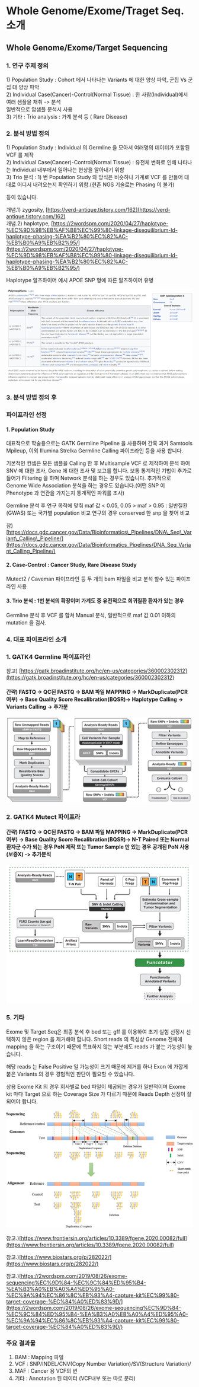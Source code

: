 # Whole Genome/Exome/Traget Seq. 소개

## Whole Genome/Exome/Target Sequencing

### 1. 연구 주제 정의 

1\) Population Study :  Cohort 에서 나타나는 Variants 에 대한 양상 파악, 군집 Vs 군집 대 양상 파악   
2\) Individual Case\(Cancer\)-Control\(Normal Tissue\) : 한 사람\(Individual\)에서 여러 샘플을 채취 -&gt; 분석  
일반적으로 암샘플 분석시 사용  
3\) 기타 : Trio analysis : 가계 분석 등 \( Rare Disease\) 



### 2. 분석 방법 정의

1\) Population Study : Individual 의 Germline 을 모아서 여러명의 데이터가 포함된 VCF 를 제작  
2\) Individual Case\(Cancer\)-Control\(Normal Tissue\) : 유전체 변화로 인해 나타나는 Individual 내부에서 일어나는 현상을 알아내기 위함  
3\) Trio 분석 : 1\) 번 Population Study 와 방식은 비슷하나 가계로 VCF 를 만들어 대대로 어디서 내려오는지 확인하기 위함.\(현존 NGS 기술로는 Phasing 이 불가\)

등이 있습니다.  
  
개념.1\) zygosity, [https://verd-antique.tistory.com/162](https://verd-antique.tistory.com/162)  
개념.2\) haplotype, [https://2wordspm.com/2020/04/27/haplotype-%EC%9D%98%EB%AF%B8%EC%99%80-linkage-disequilibrium-ld-haplotype-phasing-%EA%B2%80%EC%82%AC-%EB%B0%A9%EB%B2%95/](https://2wordspm.com/2020/04/27/haplotype-%EC%9D%98%EB%AF%B8%EC%99%80-linkage-disequilibrium-ld-haplotype-phasing-%EA%B2%80%EC%82%AC-%EB%B0%A9%EB%B2%95/)  
  
Haplotype 알츠하이머 예시 APOE SNP 형에 따른 알츠하이머 유병

![](../.gitbook/assets/image%20%2885%29.png)

### 3. 분석 방법 정의 후 

### 파이프라인 선정

#### 1. Population Study

대표적으로 학술용으로는 GATK Germline Pipeline 을 사용하며 간혹 과거 Samtools Mpileup, 이외 Illumina Strelka Germline Calling 파이프라인 등을 사용 합니다.

기본적인 컨셉은 모든 샘플을 Calling 한 후 Multisample VCF 로 제작하여 분석 하여 SNV 에 대한 조사, Gene 에 대한 조사 및 보고를 합니다. 보통 통계적인 기법이 추가로 들어가 Filtering 을 하며 Network 분석을 하는 경우도 있습니다.  추가적으로 Genome Wide Association 분석을 하는 경우도 있습니다.\(어떤 SNP 이 Phenotype 과 연관을 가지는지 통계적인 파워를 조사\)

Germline 분석 후 연구 목적에 맞춰 maf 값 &lt; 0.05, 0.05 &gt; maf &gt; 0.95 : 일반질환\(GWAS\) 또는 국가별 population 비교 연구의 경우 conserved 한 snp 을 찾어 비교

참\)[https://docs.gdc.cancer.gov/Data/Bioinformatics\_Pipelines/DNA\_Seq\_Variant\_Calling\_Pipeline/](https://docs.gdc.cancer.gov/Data/Bioinformatics_Pipelines/DNA_Seq_Variant_Calling_Pipeline/)

#### 

#### 2. Case-Control : Cancer Study, Rare Disease Study

Mutect2 / Caveman 파이프라인 등 두 개의 bam 파일을 비교 분석 할수 있는 파이프라인 사용  
  


#### 3.  Trio 분석 : 1번 분석의 확장이며 가계도 중 유전적으로 희귀질환 환자가 있는 경우 

Germline 분석 후 VCF 를 합쳐 Manual 분석, 일반적으로 maf 값 0.01 이하의 mutation 을 검사.  


### 4. 대표 파이프라인 소개

### 1. GATK4 Germline 파이프라인 

참고\) [https://gatk.broadinstitute.org/hc/en-us/categories/360002302312](https://gatk.broadinstitute.org/hc/en-us/categories/360002302312)

#### 간략\) FASTQ -&gt; QC된 FASTQ -&gt; BAM 파일 MAPPING -&gt; MarkDuplicate\(PCR 여부\) -&gt; Base Quality Score Recalibration\(BQSR\)-&gt; Haplotype Calling -&gt; Variants Calling -&gt; 추가분

![](../.gitbook/assets/image%20%283%29.png)

### 

### 2. GATK4 Mutect 파이프라

#### 간략\) FASTQ -&gt; QC된 FASTQ -&gt; BAM 파일 MAPPING -&gt; MarkDuplicate\(PCR 여부\) -&gt; Base Quality Score Recalibration\(BQSR\)-&gt; N-T Paired 또는 Normal 환자군 수가 되는 경우 PoN 제작 또는 Tumor Sample 만 있는 경우 공개된 PoN 사용\(보증X\)  -&gt; 추가분석

![](../.gitbook/assets/image%20%2848%29.png)

### 5. 기타

Exome 및 Target Seq은 최종 분석 후 bed 또는 gff 를 이용하여 초기 실험 선정시 선택하지 않은 region 을 제거해야 합니다. Short reads 의 특성상 Genome 전체에 mapping 을 하는 구조이기 때문에  목표하지 않는 부분에도 reads 가 붙는 가능성이 높습니다. 

해당 reads 는 False Positive 일 가능성이 크기 때문에 제거를 하나 Exon 에 가깝게 붙은 Variants 의 경우 경험적인 판단이 필요할 수 있습니다.

상용 Exome Kit 의 경우 회사별로 bed 파일이 제공되는 경우가 일반적이며 Exome kit 마다 Target 으로 하는 Coverage Size 가 다르기 때문에 Reads Depth 선정이 잘되어야 합니다.

![](../.gitbook/assets/image%20%2883%29.png)



참고.\)[https://www.frontiersin.org/articles/10.3389/fgene.2020.00082/full](https://www.frontiersin.org/articles/10.3389/fgene.2020.00082/full)

참고.\)[https://www.biostars.org/p/282022/](https://www.biostars.org/p/282022/)

참고.\)[https://2wordspm.com/2019/08/26/exome-sequencing%EC%9D%84-%EC%9C%84%ED%95%B4-%EA%B3%A0%EB%A0%A4%ED%95%A0-%EC%9A%94%EC%86%8C%EB%93%A4-capture-kit%EC%99%80-target-coverage-%EC%84%A0%ED%83%9D/](https://2wordspm.com/2019/08/26/exome-sequencing%EC%9D%84-%EC%9C%84%ED%95%B4-%EA%B3%A0%EB%A0%A4%ED%95%A0-%EC%9A%94%EC%86%8C%EB%93%A4-capture-kit%EC%99%80-target-coverage-%EC%84%A0%ED%83%9D/)









### 주요 결과물

1. BAM : Mapping 파일
2. VCF : SNP/INDEL/CNV\(Copy Number Variation\)/SV\(Structure Variation\)/
3. MAF : Cancer 용 VCF의 변
4. 기타 : Annotation 된 데이터 \(VCF내부 또는 따로 분리\) 

